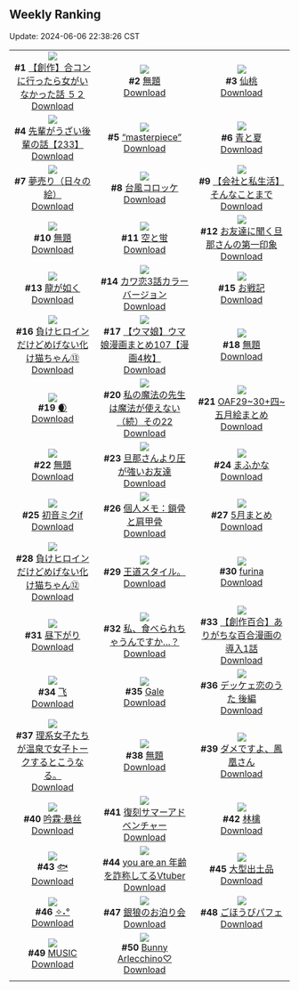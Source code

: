 ## Weekly Ranking
Update: 2024-06-06 22:38:26 CST

|      |      |      |
| :----: | :----: | :----: |
| ![](https://i.pixiv.re/c/240x480/img-master/img/2024/05/31/00/00/27/119196216_p0_master1200.jpg)<br>**#1** [【創作】合コンに行ったら女がいなかった話 ５２](https://www.pixiv.net/artworks/119196216)<br>[Download](https://i.pixiv.re/img-original/img/2024/05/31/00/00/27/119196216_p0.png) | ![](https://i.pixiv.re/c/240x480/img-master/img/2024/05/31/00/22/04/119197250_p0_master1200.jpg)<br>**#2** [無題](https://www.pixiv.net/artworks/119197250)<br>[Download](https://i.pixiv.re/img-original/img/2024/05/31/00/22/04/119197250_p0.png) | ![](https://i.pixiv.re/c/240x480/img-master/img/2024/06/01/00/00/35/119225116_p0_master1200.jpg)<br>**#3** [仙桃](https://www.pixiv.net/artworks/119225116)<br>[Download](https://i.pixiv.re/img-original/img/2024/06/01/00/00/35/119225116_p0.png) |
| ![](https://i.pixiv.re/c/240x480/img-master/img/2024/05/31/19/00/25/119214769_p0_master1200.jpg)<br>**#4** [先輩がうざい後輩の話【233】](https://www.pixiv.net/artworks/119214769)<br>[Download](https://i.pixiv.re/img-original/img/2024/05/31/19/00/25/119214769_p0.png) | ![](https://i.pixiv.re/c/240x480/img-master/img/2024/06/01/00/00/45/119225154_p0_master1200.jpg)<br>**#5** [“masterpiece”](https://www.pixiv.net/artworks/119225154)<br>[Download](https://i.pixiv.re/img-original/img/2024/06/01/00/00/45/119225154_p0.jpg) | ![](https://i.pixiv.re/c/240x480/img-master/img/2024/05/30/03/38/51/119173495_p0_master1200.jpg)<br>**#6** [青と夏](https://www.pixiv.net/artworks/119173495)<br>[Download](https://i.pixiv.re/img-original/img/2024/05/30/03/38/51/119173495_p0.png) |
| ![](https://i.pixiv.re/c/240x480/img-master/img/2024/05/31/07/30/05/119203324_p0_master1200.jpg)<br>**#7** [夢売り（日々の絵）](https://www.pixiv.net/artworks/119203324)<br>[Download](https://i.pixiv.re/img-original/img/2024/05/31/07/30/05/119203324_p0.jpg) | ![](https://i.pixiv.re/c/240x480/img-master/img/2024/05/30/20/30/04/119189360_p0_master1200.jpg)<br>**#8** [台風コロッケ](https://www.pixiv.net/artworks/119189360)<br>[Download](https://i.pixiv.re/img-original/img/2024/05/30/20/30/04/119189360_p0.png) | ![](https://i.pixiv.re/c/240x480/img-master/img/2024/05/31/12/00/10/119206828_p0_master1200.jpg)<br>**#9** [【会社と私生活】そんなことまで](https://www.pixiv.net/artworks/119206828)<br>[Download](https://i.pixiv.re/img-original/img/2024/05/31/12/00/10/119206828_p0.jpg) |
| ![](https://i.pixiv.re/c/240x480/img-master/img/2024/05/31/00/15/49/119197045_p0_master1200.jpg)<br>**#10** [無題](https://www.pixiv.net/artworks/119197045)<br>[Download](https://i.pixiv.re/img-original/img/2024/05/31/00/15/49/119197045_p0.png) | ![](https://i.pixiv.re/c/240x480/img-master/img/2024/05/31/00/02/57/119196519_p0_master1200.jpg)<br>**#11** [空と蛍](https://www.pixiv.net/artworks/119196519)<br>[Download](https://i.pixiv.re/img-original/img/2024/05/31/00/02/57/119196519_p0.png) | ![](https://i.pixiv.re/c/240x480/img-master/img/2024/05/31/00/13/20/119196949_p0_master1200.jpg)<br>**#12** [お友達に聞く旦那さんの第一印象](https://www.pixiv.net/artworks/119196949)<br>[Download](https://i.pixiv.re/img-original/img/2024/05/31/00/13/20/119196949_p0.jpg) |
| ![](https://i.pixiv.re/c/240x480/img-master/img/2024/06/01/00/00/27/119225068_p0_master1200.jpg)<br>**#13** [龍が如く](https://www.pixiv.net/artworks/119225068)<br>[Download](https://i.pixiv.re/img-original/img/2024/06/01/00/00/27/119225068_p0.png) | ![](https://i.pixiv.re/c/240x480/img-master/img/2024/05/31/12/00/37/119206903_p0_master1200.jpg)<br>**#14** [カワ恋3話カラーバージョン](https://www.pixiv.net/artworks/119206903)<br>[Download](https://i.pixiv.re/img-original/img/2024/05/31/12/00/37/119206903_p0.jpg) | ![](https://i.pixiv.re/c/240x480/img-master/img/2024/05/31/19/18/08/119215264_p0_master1200.jpg)<br>**#15** [お戦記](https://www.pixiv.net/artworks/119215264)<br>[Download](https://i.pixiv.re/img-original/img/2024/05/31/19/18/08/119215264_p0.png) |
| ![](https://i.pixiv.re/c/240x480/img-master/img/2024/05/31/00/01/06/119196347_p0_master1200.jpg)<br>**#16** [負けヒロインだけどめげない化け猫ちゃん⑬](https://www.pixiv.net/artworks/119196347)<br>[Download](https://i.pixiv.re/img-original/img/2024/05/31/00/01/06/119196347_p0.png) | ![](https://i.pixiv.re/c/240x480/img-master/img/2024/05/31/00/04/11/119196588_p0_master1200.jpg)<br>**#17** [【ウマ娘】ウマ娘漫画まとめ107【漫画4枚】](https://www.pixiv.net/artworks/119196588)<br>[Download](https://i.pixiv.re/img-original/img/2024/05/31/00/04/11/119196588_p0.jpg) | ![](https://i.pixiv.re/c/240x480/img-master/img/2024/05/31/00/24/44/119197345_p0_master1200.jpg)<br>**#18** [無題](https://www.pixiv.net/artworks/119197345)<br>[Download](https://i.pixiv.re/img-original/img/2024/05/31/00/24/44/119197345_p0.png) |
| ![](https://i.pixiv.re/c/240x480/img-master/img/2024/05/31/00/00/21/119196197_p0_master1200.jpg)<br>**#19** [🌒](https://www.pixiv.net/artworks/119196197)<br>[Download](https://i.pixiv.re/img-original/img/2024/05/31/00/00/21/119196197_p0.png) | ![](https://i.pixiv.re/c/240x480/img-master/img/2024/05/31/00/01/42/119196407_p0_master1200.jpg)<br>**#20** [私の魔法の先生は魔法が使えない（続）その22](https://www.pixiv.net/artworks/119196407)<br>[Download](https://i.pixiv.re/img-original/img/2024/05/31/00/01/42/119196407_p0.jpg) | ![](https://i.pixiv.re/c/240x480/img-master/img/2024/05/31/00/08/42/119196767_p0_master1200.jpg)<br>**#21** [OAF29~30+四~五月絵まとめ](https://www.pixiv.net/artworks/119196767)<br>[Download](https://i.pixiv.re/img-original/img/2024/05/31/00/08/42/119196767_p0.jpg) |
| ![](https://i.pixiv.re/c/240x480/img-master/img/2024/05/31/00/14/54/119197001_p0_master1200.jpg)<br>**#22** [無題](https://www.pixiv.net/artworks/119197001)<br>[Download](https://i.pixiv.re/img-original/img/2024/05/31/00/14/54/119197001_p0.png) | ![](https://i.pixiv.re/c/240x480/img-master/img/2024/05/30/00/07/59/119169549_p0_master1200.jpg)<br>**#23** [旦那さんより圧が強いお友達](https://www.pixiv.net/artworks/119169549)<br>[Download](https://i.pixiv.re/img-original/img/2024/05/30/00/07/59/119169549_p0.jpg) | ![](https://i.pixiv.re/c/240x480/img-master/img/2024/05/31/06/23/37/119202545_p0_master1200.jpg)<br>**#24** [まふかな](https://www.pixiv.net/artworks/119202545)<br>[Download](https://i.pixiv.re/img-original/img/2024/05/31/06/23/37/119202545_p0.png) |
| ![](https://i.pixiv.re/c/240x480/img-master/img/2024/05/31/19/28/03/119215478_p0_master1200.jpg)<br>**#25** [初音ミクif](https://www.pixiv.net/artworks/119215478)<br>[Download](https://i.pixiv.re/img-original/img/2024/05/31/19/28/03/119215478_p0.jpg) | ![](https://i.pixiv.re/c/240x480/img-master/img/2024/05/30/06/00/10/119174835_p0_master1200.jpg)<br>**#26** [個人メモ：鎖骨と肩甲骨](https://www.pixiv.net/artworks/119174835)<br>[Download](https://i.pixiv.re/img-original/img/2024/05/30/06/00/10/119174835_p0.jpg) | ![](https://i.pixiv.re/c/240x480/img-master/img/2024/05/31/19/48/10/119215999_p0_master1200.jpg)<br>**#27** [5月まとめ](https://www.pixiv.net/artworks/119215999)<br>[Download](https://i.pixiv.re/img-original/img/2024/05/31/19/48/10/119215999_p0.png) |
| ![](https://i.pixiv.re/c/240x480/img-master/img/2024/05/30/00/00/57/119169162_p0_master1200.jpg)<br>**#28** [負けヒロインだけどめげない化け猫ちゃん⑫](https://www.pixiv.net/artworks/119169162)<br>[Download](https://i.pixiv.re/img-original/img/2024/05/30/00/00/57/119169162_p0.png) | ![](https://i.pixiv.re/c/240x480/img-master/img/2024/05/31/18/29/48/119213968_p0_master1200.jpg)<br>**#29** [王道スタイル。](https://www.pixiv.net/artworks/119213968)<br>[Download](https://i.pixiv.re/img-original/img/2024/05/31/18/29/48/119213968_p0.jpg) | ![](https://i.pixiv.re/c/240x480/img-master/img/2024/05/30/03/34/43/119173456_p0_master1200.jpg)<br>**#30** [furina](https://www.pixiv.net/artworks/119173456)<br>[Download](https://i.pixiv.re/img-original/img/2024/05/30/03/34/43/119173456_p0.jpg) |
| ![](https://i.pixiv.re/c/240x480/img-master/img/2024/06/01/00/00/37/119225129_p0_master1200.jpg)<br>**#31** [昼下がり](https://www.pixiv.net/artworks/119225129)<br>[Download](https://i.pixiv.re/img-original/img/2024/06/01/00/00/37/119225129_p0.jpg) | ![](https://i.pixiv.re/c/240x480/img-master/img/2024/05/31/17/08/34/119211970_p0_master1200.jpg)<br>**#32** [私、食べられちゃうんですか…？](https://www.pixiv.net/artworks/119211970)<br>[Download](https://i.pixiv.re/img-original/img/2024/05/31/17/08/34/119211970_p0.png) | ![](https://i.pixiv.re/c/240x480/img-master/img/2024/05/31/21/31/48/119219561_p0_master1200.jpg)<br>**#33** [【創作百合】ありがちな百合漫画の導入1話](https://www.pixiv.net/artworks/119219561)<br>[Download](https://i.pixiv.re/img-original/img/2024/05/31/21/31/48/119219561_p0.jpg) |
| ![](https://i.pixiv.re/c/240x480/img-master/img/2024/05/31/11/57/10/119206751_p0_master1200.jpg)<br>**#34** [飞](https://www.pixiv.net/artworks/119206751)<br>[Download](https://i.pixiv.re/img-original/img/2024/05/31/11/57/10/119206751_p0.png) | ![](https://i.pixiv.re/c/240x480/img-master/img/2024/05/30/00/00/21/119169008_p0_master1200.jpg)<br>**#35** [Gale](https://www.pixiv.net/artworks/119169008)<br>[Download](https://i.pixiv.re/img-original/img/2024/05/30/00/00/21/119169008_p0.png) | ![](https://i.pixiv.re/c/240x480/img-master/img/2024/05/31/00/07/24/119196720_p0_master1200.jpg)<br>**#36** [デッケェ恋のうた 後編](https://www.pixiv.net/artworks/119196720)<br>[Download](https://i.pixiv.re/img-original/img/2024/05/31/00/07/24/119196720_p0.jpg) |
| ![](https://i.pixiv.re/c/240x480/img-master/img/2024/05/30/19/58/55/119188376_p0_master1200.jpg)<br>**#37** [理系女子たちが温泉で女子トークするとこうなる。](https://www.pixiv.net/artworks/119188376)<br>[Download](https://i.pixiv.re/img-original/img/2024/05/30/19/58/55/119188376_p0.jpg) | ![](https://i.pixiv.re/c/240x480/img-master/img/2024/06/01/00/00/35/119225117_p0_master1200.jpg)<br>**#38** [無題](https://www.pixiv.net/artworks/119225117)<br>[Download](https://i.pixiv.re/img-original/img/2024/06/01/00/00/35/119225117_p0.jpg) | ![](https://i.pixiv.re/c/240x480/img-master/img/2024/05/31/00/28/25/119197454_p0_master1200.jpg)<br>**#39** [ダメですよ、鳳凰さん](https://www.pixiv.net/artworks/119197454)<br>[Download](https://i.pixiv.re/img-original/img/2024/05/31/00/28/25/119197454_p0.png) |
| ![](https://i.pixiv.re/c/240x480/img-master/img/2024/05/31/13/50/42/119208696_p0_master1200.jpg)<br>**#40** [吟霖·悬丝](https://www.pixiv.net/artworks/119208696)<br>[Download](https://i.pixiv.re/img-original/img/2024/05/31/13/50/42/119208696_p0.jpg) | ![](https://i.pixiv.re/c/240x480/img-master/img/2024/05/31/00/00/22/119196205_p0_master1200.jpg)<br>**#41** [復刻サマーアドベンチャー](https://www.pixiv.net/artworks/119196205)<br>[Download](https://i.pixiv.re/img-original/img/2024/05/31/00/00/22/119196205_p0.jpg) | ![](https://i.pixiv.re/c/240x480/img-master/img/2024/06/01/18/10/05/119246749_p0_master1200.jpg)<br>**#42** [林檎](https://www.pixiv.net/artworks/119246749)<br>[Download](https://i.pixiv.re/img-original/img/2024/06/01/18/10/05/119246749_p0.png) |
| ![](https://i.pixiv.re/c/240x480/img-master/img/2024/05/31/03/03/40/119200514_p0_master1200.jpg)<br>**#43** [🐟](https://www.pixiv.net/artworks/119200514)<br>[Download](https://i.pixiv.re/img-original/img/2024/05/31/03/03/40/119200514_p0.jpg) | ![](https://i.pixiv.re/c/240x480/img-master/img/2024/05/31/20/11/45/119216805_p0_master1200.jpg)<br>**#44** [you are an 年齢を詐称してるVtuber](https://www.pixiv.net/artworks/119216805)<br>[Download](https://i.pixiv.re/img-original/img/2024/05/31/20/11/45/119216805_p0.png) | ![](https://i.pixiv.re/c/240x480/img-master/img/2024/05/31/07/10/03/119203077_p0_master1200.jpg)<br>**#45** [大型出土品](https://www.pixiv.net/artworks/119203077)<br>[Download](https://i.pixiv.re/img-original/img/2024/05/31/07/10/03/119203077_p0.jpg) |
| ![](https://i.pixiv.re/c/240x480/img-master/img/2024/05/31/18/00/08/119213088_p0_master1200.jpg)<br>**#46** [✧˖°](https://www.pixiv.net/artworks/119213088)<br>[Download](https://i.pixiv.re/img-original/img/2024/05/31/18/00/08/119213088_p0.jpg) | ![](https://i.pixiv.re/c/240x480/img-master/img/2024/05/30/18/05/48/119185636_p0_master1200.jpg)<br>**#47** [銀狼のお泊り会](https://www.pixiv.net/artworks/119185636)<br>[Download](https://i.pixiv.re/img-original/img/2024/05/30/18/05/48/119185636_p0.png) | ![](https://i.pixiv.re/c/240x480/img-master/img/2024/05/31/20/30/04/119217362_p0_master1200.jpg)<br>**#48** [ごほうびパフェ](https://www.pixiv.net/artworks/119217362)<br>[Download](https://i.pixiv.re/img-original/img/2024/05/31/20/30/04/119217362_p0.png) |
| ![](https://i.pixiv.re/c/240x480/img-master/img/2024/05/31/00/00/09/119196134_p0_master1200.jpg)<br>**#49** [MUSIC](https://www.pixiv.net/artworks/119196134)<br>[Download](https://i.pixiv.re/img-original/img/2024/05/31/00/00/09/119196134_p0.jpg) | ![](https://i.pixiv.re/c/240x480/img-master/img/2024/05/31/17/22/57/119212232_p0_master1200.jpg)<br>**#50** [Bunny Arlecchino♡](https://www.pixiv.net/artworks/119212232)<br>[Download](https://i.pixiv.re/img-original/img/2024/05/31/17/22/57/119212232_p0.jpg) |
|      |
